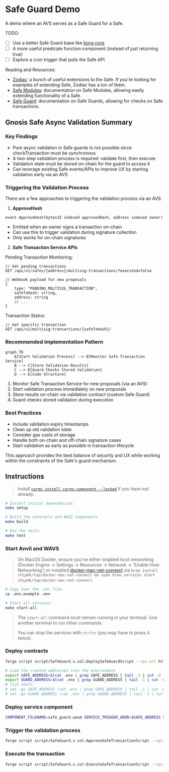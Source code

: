 # Safe Guard Demo

A demo where an AVS serves as a Safe Guard for a Safe.

TODO:

- [ ] Use a better Safe Guard base like [borg-core](https://github.com/MetaLex-Tech/borg-core)
- [ ] A more useful predicate function component (instead of just returning true)
- [ ] Explore a cron trigger that pulls the Safe API

Reading and Resources:

- [Zodiac](https://www.zodiac.wiki/documentation): a bunch of useful extensions to the Safe. If you're looking for examples of extending Safe, Zodiac has a ton of them.
- [Safe Modules](https://docs.safe.global/advanced/smart-account-modules): documentation on Safe Modules, allowing easily extending functionality of a Safe.
- [Safe Guard](https://docs.safe.global/advanced/smart-account-guards): documentation on Safe Guards, allowing for checks on Safe transactions.

## Gnosis Safe Async Validation Summary

### Key Findings

- Pure async validation in Safe guards is not possible since checkTransaction must be synchronous
- A two-step validation process is required: validate first, then execute
- Validation state must be stored on-chain for the guard to access it
- Can leverage existing Safe events/APIs to improve UX by starting validation early via an AVS

### Triggering the Validation Process

There are a few approaches to triggering the validation process via an AVS.

1. **ApproveHash**

```solidity
event ApproveHash(bytes32 indexed approvedHash, address indexed owner)
```

- Emitted when an owner signs a transaction on-chain
- Can use this to trigger validation during signature collection
- Only works for on-chain signatures

2. **Safe Transaction Service APIs**

Pending Transaction Monitoring:

```
// Get pending transactions
GET /api/v1/safes/{address}/multisig-transactions/?executed=false

// Webhook payload for new proposals
{
    type: "PENDING_MULTISIG_TRANSACTION",
    safeTxHash: string,
    address: string
    // ...
}
```

Transaction Status:

```
// Get specific transaction
GET /api/v1/multisig-transactions/{safeTxHash}/
```

### Recommended Implementation Pattern

```mermaid
graph TD
    A[Start Validation Process] --> B[Monitor Safe Transaction Service]
    B --> C[Store Validation Results]
    C --> D[Guard Checks Stored Validation]
    D --> E[Code Structure]
```

1. Monitor Safe Transaction Service for new proposals (via an AVS)
2. Start validation process immediately on new proposals
3. Store results on-chain via validation contract (custom Safe Guard)
4. Guard checks stored validation during execution

### Best Practices

- Include validation expiry timestamps
- Clean up old validation state
- Consider gas costs of storage
- Handle both on-chain and off-chain signature cases
- Start validation as early as possible in transaction lifecycle

This approach provides the best balance of security and UX while working within the constraints of the Safe's guard mechanism.

## Instructions

> Install [`cargo install cargo-component --locked`](https://github.com/bytecodealliance/cargo-component#installation) if you have not already.

```bash
# Install initial dependencies.
make setup

# Build the contracts and WASI components.
make build

# Run the tests.
make test
```

### Start Anvil and WAVS

> On MacOS Docker, ensure you've either enabled host networking (Docker Engine -> Settings -> Resources -> Network -> 'Enable Host Networking') or installed [docker-mac-net-connect](https://github.com/chipmk/docker-mac-net-connect) via `brew install chipmk/tap/docker-mac-net-connect && sudo brew services start chipmk/tap/docker-mac-net-connect`.

```bash
# Copy over the .env file.
cp .env.example .env

# Start all services.
make start-all
```

> The `start-all` command must remain running in your terminal. Use another terminal to run other commands.
>
> You can stop the services with `ctrl+c` (you may have to press it twice).

### Deploy contracts

```bash
forge script script/SafeGuard.s.sol:DeploySafeGuardScript --rpc-url http://localhost:8545 --broadcast

# Load the created addresses into the environment
export SAFE_ADDRESS=$(cat .env | grep SAFE_ADDRESS | tail -1 | cut -d '=' -f 2)
export GUARD_ADDRESS=$(cat .env | grep GUARD_ADDRESS | tail -1 | cut -d '=' -f 2)
# fish shell:
# set -gx SAFE_ADDRESS (cat .env | grep SAFE_ADDRESS | tail -1 | cut -d '=' -f 2)
# set -gx GUARD_ADDRESS (cat .env | grep GUARD_ADDRESS | tail -1 | cut -d '=' -f 2)
```

### Deploy service component

```bash
COMPONENT_FILENAME=safe_guard.wasm SERVICE_TRIGGER_ADDR=$SAFE_ADDRESS SERVICE_SUBMISSION_ADDR=$GUARD_ADDRESS TRIGGER_EVENT="ApproveHash(bytes32,address)" make deploy-service
```

### Trigger the validation process

```bash
forge script script/SafeGuard.s.sol:ApproveSafeTransactionScript --rpc-url http://localhost:8545 --broadcast
```

### Execute the transaction

```bash
forge script script/SafeGuard.s.sol:ExecuteSafeTransactionScript --rpc-url http://localhost:8545 --broadcast
```
